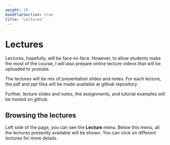 ```yaml
---
weight: 10
bookFlatSection: true
title: "Lectures"
---
```


# Lectures
Lectures, hopefully, will be face-to-face. However, to allow students make the most of the course, I will also prepare online lecture videos that will be uploaded to youtube.

The lectures will be mix of presentation slides and notes. For each lecture, the pdf and ppt files will be made available at github repository.

Further, lecture slides and notes, the assignments, and tutorial examples will be hosted on github. 

## Browsing the lectures
Left side of the page, you can see the **Lecture** menu. Below this menu, all the lectures presently available will be shown. You can click on different lectures for more details.
